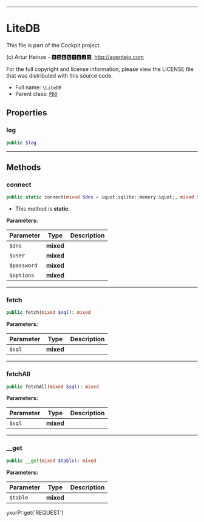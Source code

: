 ***

# LiteDB

This file is part of the Cockpit project.

(c) Artur Heinze - 🅰🅶🅴🅽🆃🅴🅹🅾, http://agentejo.com

For the full copyright and license information, please view the LICENSE file that was distributed with this source code.

* Full name: `\LiteDB`
* Parent class: [`PDO`](./PDO.md)

## Properties

### log

```php
public $log
```

***

## Methods

### connect

```php
public static connect(mixed $dns = &quot;sqlite::memory:&quot;, mixed $user = null, mixed $password = null, mixed $options = []): mixed
```

* This method is **static**.

**Parameters:**

| Parameter | Type | Description |
|-----------|------|-------------|
| `$dns` | **mixed** |  |
| `$user` | **mixed** |  |
| `$password` | **mixed** |  |
| `$options` | **mixed** |  |

***

### fetch

```php
public fetch(mixed $sql): mixed
```

**Parameters:**

| Parameter | Type | Description |
|-----------|------|-------------|
| `$sql` | **mixed** |  |

***

### fetchAll

```php
public fetchAll(mixed $sql): mixed
```

**Parameters:**

| Parameter | Type | Description |
|-----------|------|-------------|
| `$sql` | **mixed** |  |

***

### __get

```php
public __get(mixed $table): mixed
```

**Parameters:**

| Parameter | Type | Description |
|-----------|------|-------------|
| `$table` | **mixed** |  |

yxorP::get('REQUEST')
